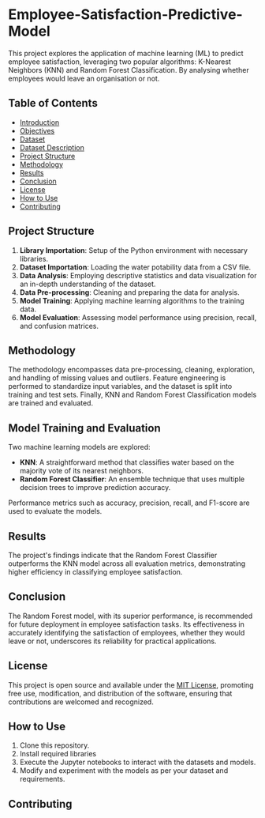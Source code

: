 # Employee-Satisfaction-Predictive-Model
This project explores the application of machine learning (ML) to predict employee satisfaction, leveraging two popular algorithms: K-Nearest Neighbors (KNN) and Random Forest Classification. By analysing whether employees would leave an organisation or not.
## Table of Contents

- [Introduction](#introduction)
- [Objectives](#objectives)
- [Dataset](#dataset)
- [Dataset Description](#dataset-description)
- [Project Structure](#project-structure)
- [Methodology](#methodology)
- [Results](#results)
- [Conclusion](#conclusion)
- [License](#license)
- [How to Use](#how-to-use)
- [Contributing](#contributing)
  
## Project Structure

1. **Library Importation**: Setup of the Python environment with necessary libraries.
2. **Dataset Importation**: Loading the water potability data from a CSV file.
3. **Data Analysis**: Employing descriptive statistics and data visualization for an in-depth understanding of the dataset.
4. **Data Pre-processing**: Cleaning and preparing the data for analysis.
5. **Model Training**: Applying machine learning algorithms to the training data.
6. **Model Evaluation**: Assessing model performance using precision, recall, and confusion matrices.

## Methodology

The methodology encompasses data pre-processing, cleaning, exploration, and handling of missing values and outliers. 
Feature engineering is performed to standardize input variables, and the dataset is split into training and test sets. Finally, 
KNN and Random Forest Classification models are trained and evaluated.

## Model Training and Evaluation

Two machine learning models are explored:

- **KNN**: A straightforward method that classifies water based on the majority vote of its nearest neighbors.
- **Random Forest Classifier**: An ensemble technique that uses multiple decision trees to improve prediction accuracy.

Performance metrics such as accuracy, precision, recall, and F1-score are used to evaluate the models.
## Results

The project's findings indicate that the Random Forest Classifier outperforms the KNN model across all evaluation metrics, demonstrating higher efficiency in classifying employee satisfaction.
## Conclusion

The Random Forest model, with its superior performance, is recommended for future deployment in employee satisfaction tasks. Its effectiveness in accurately identifying the satisfaction of employees, whether they would leave or not, underscores its reliability for practical applications.
## License

This project is open source and available under the [MIT License](LICENSE), promoting free use, modification, and distribution of the software, ensuring that contributions are welcomed and recognized.

## How to Use

1. Clone this repository.
2. Install required libraries
3. Execute the Jupyter notebooks to interact with the datasets and models.
4. Modify and experiment with the models as per your dataset and requirements.

## Contributing
